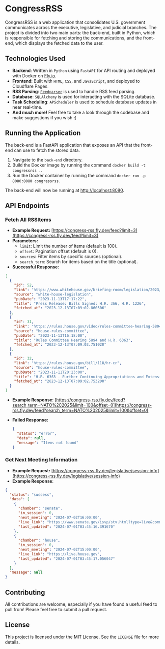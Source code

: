 # CongressRSS

CongressRSS is a web application that consolidates U.S. government communicates across the executive, legislative, and judicial branches. The project is divided into two main parts: the back-end, built in Python, which is responsible for fetching and storing the communications, and the front-end, which displays the fetched data to the user.

## Technologies Used

- **Backend**: Written in `Python` using `FastAPI` for API routing and deployed with Docker on [Fly.io](https://fly.io).
- **Frontend**: Built with `HTML`, `CSS`, and `JavaScript`, and deployed to Cloudflare Pages.
- **RSS Parsing**: [`Feedparser`](https://pypi.org/project/feedparser/) is used to handle RSS feed parsing.
- **Database**: `SQLAlchemy` is used for interacting with the SQLite database.
- **Task Scheduling**: `APScheduler` is used to schedule database updates in near real-time.
- **And much more!** Feel free to take a look through the codebase and make suggestions if you wish :)

## Running the Application

The back-end is a FastAPI application that exposes an API that the front-end can use to fetch the stored data.

1. Navigate to the `back-end` directory.
2. Build the Docker image by running the command `docker build -t congressrss .`.
3. Run the Docker container by running the command `docker run -p 8080:8080 congressrss`.

The back-end will now be running at [http://localhost:8080](http://localhost:8080).

## API Endpoints

### Fetch All RSSItems

- **Example Request:** [https://congress-rss.fly.dev/feed?limit=3](https://congress-rss.fly.dev/feed?limit=3)
- **Parameters:**
  - `limit`: Limit the number of items (default is 100).
  - `offset`: Pagination offset (default is 0).
  - `sources`: Filter items by specific sources (optional).
  - `search_term`: Search for items based on the title (optional).
- **Successful Response:**

```json
[
  {
    "id": 52,
    "link": "https://www.whitehouse.gov/briefing-room/legislation/2023/11/13/press-release-bills-signed-h-r-366-h-r-1226/",
    "source": "white-house-legislation",
    "pubDate": "2023-11-13T17:17:22",
    "title": "Press Release: Bills Signed: H.R. 366, H.R. 1226",
    "fetched_at": "2023-12-13T07:09:02.860506"
  },
  {
    "id": 31,
    "link": "https://rules.house.gov/video/rules-committee-hearing-5894-and-hr-6363",
    "source": "house-rules-committee",
    "pubDate": "2023-11-13T16:18:00",
    "title": "Rules Committee Hearing 5894 and H.R. 6363",
    "fetched_at": "2023-12-13T07:09:02.751020"
  },
  {
    "id": 32,
    "link": "https://rules.house.gov/bill/118/hr-cr",
    "source": "house-rules-committee",
    "pubDate": "2023-11-11T20:23:00",
    "title": "H.R. 6363 - Further Continuing Appropriations and Extensions Act, 2024",
    "fetched_at": "2023-12-13T07:09:02.753200"
  }
]
```

- **Example Response:** [https://congress-rss.fly.dev/feed?search_term=NATO%202025&limit=100&offset=0](https://congress-rss.fly.dev/feed?search_term=NATO%202025&limit=100&offset=0)

- **Failed Response:**

  ```json
  {
    "status": "error",
    "data": null,
    "message": "Items not found"
  }
  ```

### Get Next Meeting Information

- **Example Request:** [https://congress-rss.fly.dev/legislative/session-info](https://congress-rss.fly.dev/legislative/session-info)
- **Example Response:**

```json
{
  "status": "success",
  "data": [
    {
      "chamber": "senate",
      "in_session": 0,
      "next_meeting": "2024-07-02T16:00:00",
      "live_link": "https://www.senate.gov/isvp/stv.html?type=live&comm=stv&filename=stv070224",
      "last_updated": "2024-07-01T03:45:16.391670"
    },
    {
      "chamber": "house",
      "in_session": 0,
      "next_meeting": "2024-07-02T15:00:00",
      "live_link": "https://live.house.gov",
      "last_updated": "2024-07-01T03:45:17.056047"
    }
  ],
  "message": null
}
```

## Contributing

All contributions are welcome, especially if you have found a useful feed to pull from! Please feel free to submit a pull request.

## License

This project is licensed under the MIT License. See the `LICENSE` file for more details.
